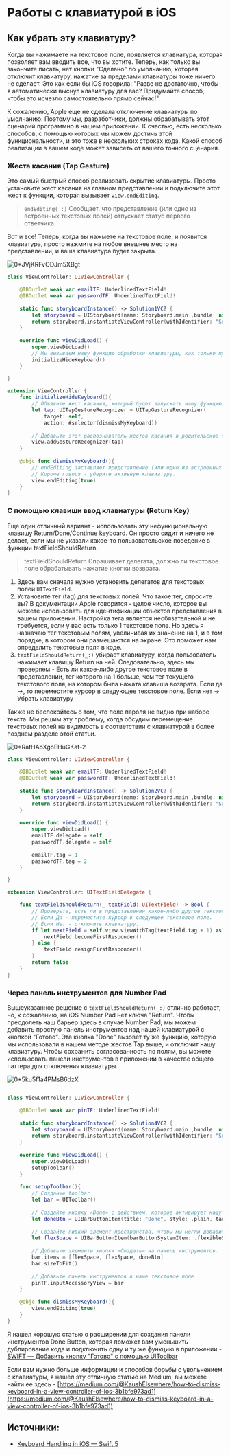 # Работы с клавиатурой в iOS

## Как убрать эту клавиатуру?
Когда вы нажимаете на текстовое поле, появляется клавиатура, которая позволяет вам вводить все, что вы хотите. Теперь, как только вы закончите писать, нет кнопки "Сделано" по умолчанию, которая отключит клавиатуру, нажатие за пределами клавиатуры тоже ничего не сделает. Это как если бы iOS говорила: "Разве не достаточно, чтобы я автоматически выснул клавиатуру для вас? Придумайте способ, чтобы это исчезло самостоятельно прямо сейчас!".

К сожалению, Apple еще не сделала отключение клавиатуры по умолчанию. Поэтому мы, разработчики, должны обрабатывать этот сценарий программно в нашем приложении. К счастью, есть несколько способов, с помощью которых мы можем достичь этой функциональности, и это тоже в нескольких строках кода. Какой способ реализации в вашем коде может зависеть от вашего точного сценария.

### Жеста касания (Tap Gesture)
Это самый быстрый способ реализовать скрытие клавиатуры. Просто установите жест касания на главном представлении и подключите этот жест к функции, которая вызывает `view.endEditing`.
> `endEditing(_:)` Сообщает, что представление (или одно из встроенных текстовых полей) отпускает статус первого ответчика.

Вот и все! Теперь, когда вы нажмете на текстовое поле, и появится клавиатура, просто нажмите на любое внешнее место на представлении, и ваша клавиатура будет закрыта.

![0*JVjKRFvODJm5XBgt](https://github.com/DenDmitriev/iOS-Interview/assets/65191747/0b703397-258f-4be3-964e-e7d43c773935)


```swift
class ViewController: UIViewController {

    @IBOutlet weak var emailTF: UnderlinedTextField!
    @IBOutlet weak var passwordTF: UnderlinedTextField!
    
    static func storyboardInstance() -> Solution1VC? {
        let storyboard = UIStoryboard(name: Storyboard.main ,bundle: nil)
        return storyboard.instantiateViewController(withIdentifier: "Solution1VC") as? Solution1VC
    }
    
    override func viewDidLoad() {
        super.viewDidLoad()
        // Мы вызываем нашу функцию обработки клавиатуры, как только представление загружается.
        initializeHideKeyboard()
    }

}

extension ViewController {
    func initializeHideKeyboard(){
        // Объявите жест касания, который будет запускать нашу функцию dismissMyKeyboard().
        let tap: UITapGestureRecognizer = UITapGestureRecognizer(
            target: self,
            action: #selector(dismissMyKeyboard))
        
        // Добавьте этот распознаватель жестов касания в родительское представление.
        view.addGestureRecognizer(tap)
    }
    
    @objc func dismissMyKeyboard(){
        // endEditing заставляет представление (или одно из встроенных текстовых полей) отказываться от статуса первого ответчика.
        // Короче говоря - уберите активную клавиатуру.
        view.endEditing(true)
    }
}
```

### С помощью клавиши ввод клавиатуры (Return Key)
Еще один отличный вариант - использовать эту нефункциональную клавишу Return/Done/Continue keyboard. Он просто сидит и ничего не делает, если мы не указали какое-то пользовательское поведение в функции textFieldShouldReturn.
> textFieldShouldReturn Спрашивает делегата, должно ли текстовое поле обрабатывать нажатие кнопки возврата.

1. Здесь вам сначала нужно установить делегатов для текстовых полей `UITextField`.
2. Установите тег (tag) для текстовых полей. Что такое тег, спросите вы? В документации Apple говорится - целое число, которое вы можете использовать для идентификации объектов представления в вашем приложении. Настройка тега является необязательной и не требуется, если у вас есть только 1 текстовое поле. Но здесь я назначаю тег текстовым полям, увеличивая их значение на 1, и в том порядке, в котором они размещаются на экране. Это поможет нам определить текстовые поля в коде.
3. `textFieldShouldReturn(_:)` убирает клавиатуру, когда пользователь нажимает клавишу Return на ней. Следовательно, здесь мы проверяем - Есть ли какое-либо другое текстовое поле в представлении, тег которого на 1 больше, чем тег текущего текстового поля, на котором была нажата клавиша возврата. Если да →, то переместите курсор в следующее текстовое поле. Если нет → Убрать клавиатуру

Также не беспокойтесь о том, что поле пароля не видно при наборе текста. Мы решим эту проблему, когда обсудим перемещение текстовых полей на видимость в соответствии с клавиатурой в более позднем разделе этой статьи.

![0*RatHAoXgoEHuGKaf-2](https://github.com/DenDmitriev/iOS-Interview/assets/65191747/6d67eaea-8225-4d80-95fa-245659035f47)


```swift
class ViewController: UIViewController {

    @IBOutlet weak var emailTF: UnderlinedTextField!
    @IBOutlet weak var passwordTF: UnderlinedTextField!
    
    static func storyboardInstance() -> Solution2VC? {
        let storyboard = UIStoryboard(name: Storyboard.main ,bundle: nil)
        return storyboard.instantiateViewController(withIdentifier: "Solution2VC") as? Solution2VC
    }
    
    override func viewDidLoad() {
        super.viewDidLoad()
        emailTF.delegate = self
        passwordTF.delegate = self
        
        emailTF.tag = 1
        passwordTF.tag = 2
    }

}

extension ViewController: UITextFieldDelegate {

    func textFieldShouldReturn(_ textField: UITextField) -> Bool {
        // Проверьте, есть ли в представлении какое-либо другое текстовое поле, тег которого на +1 больше, чем текущее текстовое поле, на котором была нажата клавиша return/done.
        // Если Да - переместите курсор в следующее текстовое поле.
        // Если Нет - отключить клавиатуру.
        if let nextField = self.view.viewWithTag(textField.tag + 1) as? UITextField {
            nextField.becomeFirstResponder()
        } else {
            textField.resignFirstResponder()
        }
        return false
    }
}
```

### Через панель инструментов для Number Pad
Вышеуказанное решение с `textFieldShouldReturn(_:)` отлично работает, но, к сожалению, на iOS Number Pad нет ключа "Return". Чтобы преодолеть наш барьер здесь в случае Number Pad, мы можем добавить простую панель инструментов над нашей клавиатурой с кнопкой "Готово". Эта кнопка "Done" вызовет ту же функцию, которую мы использовали в нашем методе жестов Tap выше, и отключит нашу клавиатуру. Чтобы сохранить согласованность по полям, вы можете использовать панели инструментов в приложении в качестве общего паттера для отключения клавиатуры.

![0*5ku5f1a4PMsB6dzX](https://github.com/DenDmitriev/iOS-Interview/assets/65191747/3de26987-ccab-4071-a07d-aaf7b1ff1465)


```swift

class ViewController: UIViewController {

    @IBOutlet weak var pinTF: UnderlinedTextField!
    
    static func storyboardInstance() -> Solution4VC? {
        let storyboard = UIStoryboard(name: Storyboard.main ,bundle: nil)
        return storyboard.instantiateViewController(withIdentifier: "Solution4VC") as? Solution4VC
    }
    
    override func viewDidLoad() {
        super.viewDidLoad()
        setupToolbar()
    }
    
    func setupToolbar(){
        // Создание toolbar
        let bar = UIToolbar()
        
        // Создайте кнопку «Done» с действием, которое активирует нашу функцию для отключения клавиатуры.
        let doneBtn = UIBarButtonItem(title: "Done", style: .plain, target: self, action: #selector(dismissMyKeyboard))
        
        // Создайте гибкий элемент пространства, чтобы мы могли добавить его на панель инструментов и расположить кнопку «Готово».
        let flexSpace = UIBarButtonItem(barButtonSystemItem: .flexibleSpace, target: nil, action: nil)
        
        // Добавьте элементы кнопки «Создать» на панель инструментов.
        bar.items = [flexSpace, flexSpace, doneBtn]
        bar.sizeToFit()
        
        // Добавьте панель инструментов в наше текстовое поле
        pinTF.inputAccessoryView = bar
    }
    
    @objc func dismissMyKeyboard(){
        view.endEditing(true)
    }
}
```

Я нашел хорошую статью о расширении для создания панели инструментов Done Button, которая поможет вам уменьшить дублирование кода и подключить одну и ту же функцию в приложении - [SWIFT — Добавить кнопку "Готово" с помощью UIToolbar](https://medium.com/swift2go/swift-add-keyboard-done-button-using-uitoolbar-c2bea50a12c7)

Если вам нужно больше информации и способов борьбы с увольнением с клавиатуры, я нашел эту отличную статью на Medium, вы можете найти ее здесь - [https://medium.com/@KaushElsewhere/how-to-dismiss-keyboard-in-a-view-controller-of-ios-3b1bfe973ad1](https://medium.com/@KaushElsewhere/how-to-dismiss-keyboard-in-a-view-controller-of-ios-3b1bfe973ad1)

## Источники:
- [Keyboard Handling in iOS — Swift 5](https://nqaze.medium.com/keyboard-handling-in-ios-swift-5-8b60d602a8f)
